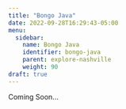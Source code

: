```yaml
---
title: "Bongo Java"
date: 2022-09-28T16:29:43-05:00
menu:
  sidebar:
    name: Bongo Java
    identifier: bongo-java
    parent: explore-nashville
    weight: 90
draft: true
---
```


Coming Soon...

<!-- TODO: Fix the Date -->
